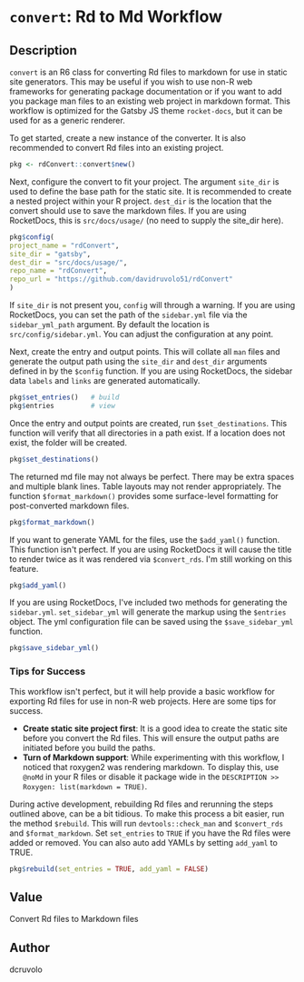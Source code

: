 # `convert`: Rd to Md Workflow

## Description

`convert` is an R6 class for converting Rd files to markdown for use in
static site generators. This may be useful if you wish to use non-R web
frameworks for generating package documentation or if you want to add
you package man files to an existing web project in markdown format. This
workflow is optimized for the Gatsby JS theme `rocket-docs`, but it can be
used for as a generic renderer.

To get started, create a new instance of the converter. It is also
recommended to convert Rd files into an existing project.

```r
pkg <- rdConvert::convert$new()
```

Next, configure the convert to fit your project. The argument `site_dir` is
used to define the base path for the static site. It is recommended to
create a nested project within your R project. `dest_dir` is the location
that the convert should use to save the markdown files. If you are using
RocketDocs, this is `src/docs/usage/` (no need to supply the site_dir here).

```r
pkg$config(
project_name = "rdConvert",
site_dir = "gatsby",
dest_dir = "src/docs/usage/",
repo_name = "rdConvert",
repo_url = "https://github.com/davidruvolo51/rdConvert"
)
```

If `site_dir` is not present you, `config` will through a warning. If you
are using RocketDocs, you can set the path of the `sidebar.yml` file via the
`sidebar_yml_path` argument. By default the location is
`src/config/sidebar.yml`. You can adjust the configuration at any point.

Next, create the entry and output points. This will collate all `man` files
and generate the output path using the `site_dir` and `dest_dir` arguments
defined in by the `$config` function. If you are using RocketDocs, the
sidebar data `labels` and `links` are generated automatically.

```r
pkg$set_entries()   # build
pkg$entries         # view
```

Once the entry and output points are created, run `$set_destinations`. This
function will verify that all directories in a path exist. If a location
does not exist, the folder will be created.

```r
pkg$set_destinations()
```

The returned md file may not always be perfect. There may be extra spaces
and multiple blank lines. Table layouts may not render appropriately. The
function `$format_markdown()` provides some surface-level formatting for
post-converted markdown files.

```r
pkg$format_markdown()
```

If you want to generate YAML for the files, use the `$add_yaml()` function.
This function isn't perfect. If you are using RocketDocs it will cause the
title to render twice as it was rendered via `$convert_rds`. I'm still
working on this feature.

```r
pkg$add_yaml()
```

If you are using RocketDocs, I've included two methods for generating the
`sidebar.yml`. `set_sidebar_yml` will generate the markup using the
`$entries` object. The yml configuration file can be saved using the
`$save_sidebar_yml` function.

```r
pkg$save_sidebar_yml()
```

### Tips for Success

This workflow isn't perfect, but it will help provide a basic workflow for
exporting Rd files for use in non-R web projects. Here are some tips for
success.

- **Create static site project first**: It is a good idea to create the
static site before you convert the Rd files. This will ensure the
output paths are initiated before you build the paths.
- **Turn of Markdown support**: While experimenting with this workflow,
I noticed that roxygen2 was rendering markdown. To display this,
use `@noMd` in your R files or disable it package wide in the
`DESCRIPTION >> Roxygen: list(markdown = TRUE)`.

During active development, rebuilding Rd files and rerunning the steps
outlined above, can be a bit tidious. To make this process a bit easier,
run the method `$rebuild`. This will run `devtools::check_man` and
`$convert_rds` and `$format_markdown`. Set `set_entries` to `TRUE` if
you have the Rd files were added or removed. You can also auto add YAMLs
by setting `add_yaml` to TRUE.

```r
pkg$rebuild(set_entries = TRUE, add_yaml = FALSE)
```

## Value

Convert Rd files to Markdown files

## Author

dcruvolo

